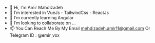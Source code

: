 - 👋 Hi, I’m Amir Mahdizadeh
- 👀 I’m interested in VueJs - TailwindCss - ReactJs
- 🌱 I’m currently learning Angular
- 💞️ I’m looking to collaborate on ...
- 📫 You Can Reach Me By My Email mehdizadeh.amir11@gmail.com Or Telegram ID : @emir_vox

<!---
mahdizadehamir/mahdizadehamir is a ✨ special ✨ repository because its `README.md` (this file) appears on your GitHub profile.
You can click the Preview link to take a look at your changes.
--->
